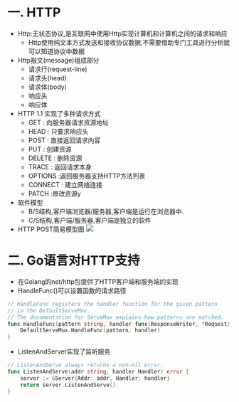 # 一. HTTP

* Http:无状态协议,是互联网中使用Http实现计算机和计算机之间的请求和响应
    * Http使用纯文本方式发送和接收协议数据,不需要借助专门工具进行分析就可以知道协议中数据
* Http报文(message)组成部分
    * 请求行(request-line)
    * 请求头(head)
    * 请求体(body)
    * 响应头
    * 响应体
* HTTP 1.1 实现了多种请求方式
    * GET : 向服务器请求资源地址
    * HEAD  : 只要求响应头
    * POST : 直接返回请求内容
    * PUT : 创建资源
    * DELETE : 删除资源
    * TRACE : 返回请求本身
    * OPTIONS :返回服务器支持HTTP方法列表
    * CONNECT : 建立网络连接
    * PATCH :修改资源y
* 软件模型
    * B/S结构,客户端浏览器/服务器,客户端是运行在浏览器中.
    * C/S结构,客户端/服务器,客户端是独立的软件
* HTTP POST简易模型图
  ![](images/3_3_1_post.png)

# 二. Go语言对HTTP支持
* 在Golang的net/http包提供了HTTP客户端和服务端的实现
* HandleFunc()可以设置函数的请求路径
```go
// HandleFunc registers the handler function for the given pattern
// in the DefaultServeMux.
// The documentation for ServeMux explains how patterns are matched.
func HandleFunc(pattern string, handler func(ResponseWriter, *Request)) {
	DefaultServeMux.HandleFunc(pattern, handler)
}
```
* ListenAndServer实现了监听服务
```go
// ListenAndServe always returns a non-nil error.
func ListenAndServe(addr string, handler Handler) error {
	server := &Server{Addr: addr, Handler: handler}
	return server.ListenAndServe()
}
```
